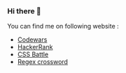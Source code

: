 ### Hi there 👋

<!--
**AsceticPy/AsceticPy** is a ✨ _special_ ✨ repository because its `README.md` (this file) appears on your GitHub profile.

Here are some ideas to get you started:

- 🔭 I’m currently working on ...
- 🌱 I’m currently learning ...
- 👯 I’m looking to collaborate on ...
- 🤔 I’m looking for help with ...
- 💬 Ask me about ...
- 📫 How to reach me: ...
- 😄 Pronouns: ...
- ⚡ Fun fact: ...
-->

You can find me on following website :
  - [Codewars](https://www.codewars.com/users/Ezok)
  - [HackerRank](https://www.hackerrank.com/pierre_sicallac)
  - [CSS Battle](https://cssbattle.dev/player/IBIEWtHFFYOAzkt9Z8bvKUZLkLm2)
  - [Regex crossword](https://regexcrossword.com/profile/83272)
